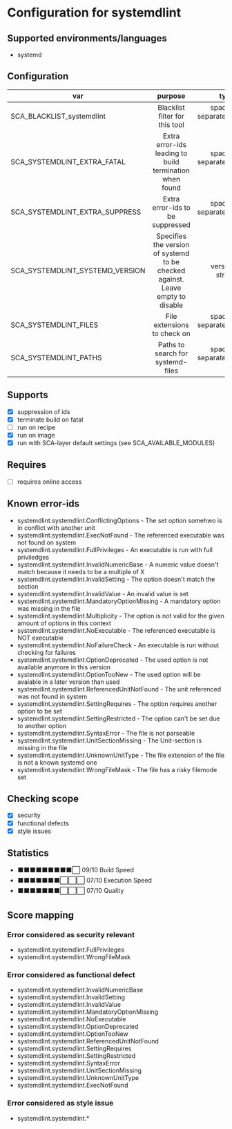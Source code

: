 # Configuration for systemdlint

## Supported environments/languages

* systemd

## Configuration

| var | purpose | type | default |
| ------------- |:-------------:| -----:| -----:
| SCA_BLACKLIST_systemdlint | Blacklist filter for this tool | space-separated-list | ""
| SCA_SYSTEMDLINT_EXTRA_FATAL | Extra error-ids leading to build termination when found | space-separated-list | "":
| SCA_SYSTEMDLINT_EXTRA_SUPPRESS | Extra error-ids to be suppressed | space-separated-list | ""
| SCA_SYSTEMDLINT_SYSTEMD_VERSION | Specifies the version of systemd to be checked against. Leave empty to disable | version string | ""
| SCA_SYSTEMDLINT_FILES | File extensions to check on | space-separated-list | ".automount .conf .link .mount .network .path .service .slice .socket .swap .target .timer"
| SCA_SYSTEMDLINT_PATHS | Paths to search for systemd-files | space-separated-list | ${SCA_SOURCES_DIR}/${sysconfdir}/systemd ${SCA_SOURCES_DIR}/${libdir}/systemd ${SCA_SOURCES_DIR}/run/systemd

## Supports

- [x] suppression of ids
- [x] terminate build on fatal
- [ ] run on recipe
- [x] run on image
- [x] run with SCA-layer default settings (see SCA_AVAILABLE_MODULES)

## Requires

- [ ] requires online access

## Known error-ids

* systemdlint.systemdlint.ConflictingOptions - The set option somehwo is in conflict with another unit
* systemdlint.systemdlint.ExecNotFound - The referenced executable was not found on system
* systemdlint.systemdlint.FullPrivileges - An executable is run with full priviledges
* systemdlint.systemdlint.InvalidNumericBase - A numeric value doesn't match because it needs to be a multiple of X
* systemdlint.systemdlint.InvalidSetting - The option doesn't match the section
* systemdlint.systemdlint.InvalidValue - An invalid value is set
* systemdlint.systemdlint.MandatoryOptionMissing - A mandatory option was missing in the file
* systemdlint.systemdlint.Multiplicity - The option is not valid for the given amount of options in this context
* systemdlint.systemdlint.NoExecutable - The referenced executable is NOT executable
* systemdlint.systemdlint.NoFailureCheck - An executable is run without checking for failures
* systemdlint.systemdlint.OptionDeprecated - The used option is not available anymore in this version
* systemdlint.systemdlint.OptionTooNew - The used option will be avaiable in a later version than used
* systemdlint.systemdlint.ReferencedUnitNotFound - The unit referenced was not found in system
* systemdlint.systemdlint.SettingRequires - The option requires another option to be set
* systemdlint.systemdlint.SettingRestricted - The option can't be set due to another option
* systemdlint.systemdlint.SyntaxError - The file is not parseable
* systemdlint.systemdlint.UnitSectionMissing - The Unit-section is missing in the file
* systemdlint.systemdlint.UnknownUnitType - The file extension of the file is not a known systemd one
* systemdlint.systemdlint.WrongFileMask - The file has a risky filemode set

## Checking scope

- [x] security
- [x] functional defects
- [x] style issues

## Statistics

 - ⬛⬛⬛⬛⬛⬛⬛⬛⬛⬜ 09/10 Build Speed
 - ⬛⬛⬛⬛⬛⬛⬛⬜⬜⬜ 07/10 Execution Speed
 - ⬛⬛⬛⬛⬛⬛⬛⬜⬜⬜ 07/10 Quality

## Score mapping

### Error considered as security relevant

* systemdlint.systemdlint.FullPrivileges
* systemdlint.systemdlint.WrongFileMask

### Error considered as functional defect

* systemdlint.systemdlint.InvalidNumericBase
* systemdlint.systemdlint.InvalidSetting
* systemdlint.systemdlint.InvalidValue
* systemdlint.systemdlint.MandatoryOptionMissing
* systemdlint.systemdlint.NoExecutable
* systemdlint.systemdlint.OptionDeprecated
* systemdlint.systemdlint.OptionTooNew
* systemdlint.systemdlint.ReferencedUnitNotFound
* systemdlint.systemdlint.SettingRequires
* systemdlint.systemdlint.SettingRestricted
* systemdlint.systemdlint.SyntaxError
* systemdlint.systemdlint.UnitSectionMissing
* systemdlint.systemdlint.UnknownUnitType
* systemdlint.systemdlint.ExecNotFound

### Error considered as style issue

* systemdlint.systemdlint.*
